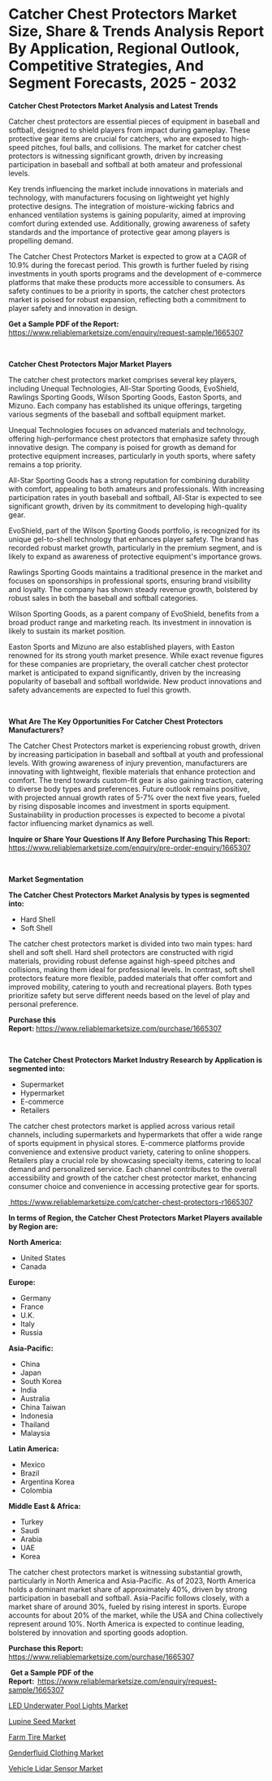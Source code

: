 <p><h1>Catcher Chest Protectors Market Size, Share & Trends Analysis Report By Application, Regional Outlook, Competitive Strategies, And Segment Forecasts, 2025 - 2032</h1></p><p><strong>Catcher Chest Protectors Market Analysis and Latest Trends</strong></p>
<p><p>Catcher chest protectors are essential pieces of equipment in baseball and softball, designed to shield players from impact during gameplay. These protective gear items are crucial for catchers, who are exposed to high-speed pitches, foul balls, and collisions. The market for catcher chest protectors is witnessing significant growth, driven by increasing participation in baseball and softball at both amateur and professional levels.</p><p>Key trends influencing the market include innovations in materials and technology, with manufacturers focusing on lightweight yet highly protective designs. The integration of moisture-wicking fabrics and enhanced ventilation systems is gaining popularity, aimed at improving comfort during extended use. Additionally, growing awareness of safety standards and the importance of protective gear among players is propelling demand.</p><p>The Catcher Chest Protectors Market is expected to grow at a CAGR of 10.9% during the forecast period. This growth is further fueled by rising investments in youth sports programs and the development of e-commerce platforms that make these products more accessible to consumers. As safety continues to be a priority in sports, the catcher chest protectors market is poised for robust expansion, reflecting both a commitment to player safety and innovation in design.</p></p>
<p><strong>Get a Sample PDF of the Report:&nbsp;</strong> <a href="https://www.reliablemarketsize.com/enquiry/request-sample/1665307?utm_campaign=1897&utm_medium=2&utm_source=Github&utm_content=ia&utm_term=06022025&utm_id=catcher-chest-protectors">https://www.reliablemarketsize.com/enquiry/request-sample/1665307</a></p>
<p>&nbsp;</p>
<p><strong>Catcher Chest Protectors Major Market Players</strong></p>
<p><p>The catcher chest protectors market comprises several key players, including Unequal Technologies, All-Star Sporting Goods, EvoShield, Rawlings Sporting Goods, Wilson Sporting Goods, Easton Sports, and Mizuno. Each company has established its unique offerings, targeting various segments of the baseball and softball equipment market.</p><p>Unequal Technologies focuses on advanced materials and technology, offering high-performance chest protectors that emphasize safety through innovative design. The company is poised for growth as demand for protective equipment increases, particularly in youth sports, where safety remains a top priority.</p><p>All-Star Sporting Goods has a strong reputation for combining durability with comfort, appealing to both amateurs and professionals. With increasing participation rates in youth baseball and softball, All-Star is expected to see significant growth, driven by its commitment to developing high-quality gear.</p><p>EvoShield, part of the Wilson Sporting Goods portfolio, is recognized for its unique gel-to-shell technology that enhances player safety. The brand has recorded robust market growth, particularly in the premium segment, and is likely to expand as awareness of protective equipment's importance grows.</p><p>Rawlings Sporting Goods maintains a traditional presence in the market and focuses on sponsorships in professional sports, ensuring brand visibility and loyalty. The company has shown steady revenue growth, bolstered by robust sales in both the baseball and softball categories.</p><p>Wilson Sporting Goods, as a parent company of EvoShield, benefits from a broad product range and marketing reach. Its investment in innovation is likely to sustain its market position.</p><p>Easton Sports and Mizuno are also established players, with Easton renowned for its strong youth market presence. While exact revenue figures for these companies are proprietary, the overall catcher chest protector market is anticipated to expand significantly, driven by the increasing popularity of baseball and softball worldwide. New product innovations and safety advancements are expected to fuel this growth.</p></p>
<p>&nbsp;</p>
<p><strong>What Are The Key Opportunities For Catcher Chest Protectors Manufacturers?</strong></p>
<p><p>The Catcher Chest Protectors market is experiencing robust growth, driven by increasing participation in baseball and softball at youth and professional levels. With growing awareness of injury prevention, manufacturers are innovating with lightweight, flexible materials that enhance protection and comfort. The trend towards custom-fit gear is also gaining traction, catering to diverse body types and preferences. Future outlook remains positive, with projected annual growth rates of 5-7% over the next five years, fueled by rising disposable incomes and investment in sports equipment. Sustainability in production processes is expected to become a pivotal factor influencing market dynamics as well.</p></p>
<p><strong>Inquire or Share Your Questions If Any Before Purchasing This Report:</strong> <a href="https://www.reliablemarketsize.com/enquiry/pre-order-enquiry/1665307?utm_campaign=1897&utm_medium=2&utm_source=Github&utm_content=ia&utm_term=06022025&utm_id=catcher-chest-protectors">https://www.reliablemarketsize.com/enquiry/pre-order-enquiry/1665307</a></p>
<p>&nbsp;</p>
<p><strong>Market Segmentation</strong></p>
<p><strong>The Catcher Chest Protectors Market Analysis by types is segmented into:</strong></p>
<p><ul><li>Hard Shell</li><li>Soft Shell</li></ul></p>
<p><p>The catcher chest protectors market is divided into two main types: hard shell and soft shell. Hard shell protectors are constructed with rigid materials, providing robust defense against high-speed pitches and collisions, making them ideal for professional levels. In contrast, soft shell protectors feature more flexible, padded materials that offer comfort and improved mobility, catering to youth and recreational players. Both types prioritize safety but serve different needs based on the level of play and personal preference.</p></p>
<p><strong>Purchase this Report:&nbsp;</strong><a href="https://www.reliablemarketsize.com/purchase/1665307?utm_campaign=1897&utm_medium=2&utm_source=Github&utm_content=ia&utm_term=06022025&utm_id=catcher-chest-protectors">https://www.reliablemarketsize.com/purchase/1665307</a></p>
<p>&nbsp;</p>
<p><strong>The Catcher Chest Protectors Market Industry Research by Application is segmented into:</strong></p>
<p><ul><li>Supermarket</li><li>Hypermarket</li><li>E-commerce</li><li>Retailers</li></ul></p>
<p><p>The catcher chest protectors market is applied across various retail channels, including supermarkets and hypermarkets that offer a wide range of sports equipment in physical stores. E-commerce platforms provide convenience and extensive product variety, catering to online shoppers. Retailers play a crucial role by showcasing specialty items, catering to local demand and personalized service. Each channel contributes to the overall accessibility and growth of the catcher chest protector market, enhancing consumer choice and convenience in accessing protective gear for sports.</p></p>
<p><a href="https://www.reliablemarketsize.com/catcher-chest-protectors-r1665307?utm_campaign=1897&utm_medium=2&utm_source=Github&utm_content=ia&utm_term=06022025&utm_id=catcher-chest-protectors">&nbsp;https://www.reliablemarketsize.com/catcher-chest-protectors-r1665307</a></p>
<p><strong>In terms of Region, the Catcher Chest Protectors Market Players available by Region are:</strong></p>
<p>
    <p> <strong> North America: </strong>
        <ul>
            <li>United States</li>
            <li>Canada</li>
        </ul>
        </p> 
    <p> <strong> Europe: </strong>
        <ul>
            <li>Germany</li>
            <li>France</li>
            <li>U.K.</li>
            <li>Italy</li>
            <li>Russia</li>
        </ul>
        </p> 
    <p> <strong> Asia-Pacific: </strong>
        <ul>
            <li>China</li>
            <li>Japan</li>
            <li>South Korea</li>
            <li>India</li>
            <li>Australia</li>
            <li>China Taiwan</li>
            <li>Indonesia</li>
            <li>Thailand</li>
            <li>Malaysia</li>
        </ul>
        </p> 
    <p> <strong> Latin America: </strong>
        <ul>
            <li>Mexico</li>
            <li>Brazil</li>
            <li>Argentina Korea</li>
            <li>Colombia</li>
        </ul>
        </p> 
    <p> <strong> Middle East & Africa: </strong>
        <ul>
            <li>Turkey</li>
            <li>Saudi</li>
            <li>Arabia</li>
            <li>UAE</li>
            <li>Korea</li>
        </ul>
    </p>
    </p>
<p><p>The catcher chest protectors market is witnessing substantial growth, particularly in North America and Asia-Pacific. As of 2023, North America holds a dominant market share of approximately 40%, driven by strong participation in baseball and softball. Asia-Pacific follows closely, with a market share of around 30%, fueled by rising interest in sports. Europe accounts for about 20% of the market, while the USA and China collectively represent around 10%. North America is expected to continue leading, bolstered by innovation and sporting goods adoption.</p></p>
<p><strong>Purchase this Report: </strong><a href="https://www.reliablemarketsize.com/purchase/1665307?utm_campaign=1897&utm_medium=2&utm_source=Github&utm_content=ia&utm_term=06022025&utm_id=catcher-chest-protectors">https://www.reliablemarketsize.com/purchase/1665307</a></p>
<p>&nbsp;<strong>Get a Sample PDF of the Report:&nbsp;&nbsp;</strong><a href="https://www.reliablemarketsize.com/enquiry/request-sample/1665307?utm_campaign=1897&utm_medium=2&utm_source=Github&utm_content=ia&utm_term=06022025&utm_id=catcher-chest-protectors">https://www.reliablemarketsize.com/enquiry/request-sample/1665307</a></p>
<p><strong></strong></p>
<p><p><a href="https://github.com/carylgrinko/Market-Research-Report-List-1/blob/main/led-underwater-pool-lights-market.md?utm_campaign=1897&utm_medium=2&utm_source=Github&utm_content=ia&utm_term=06022025&utm_id=catcher-chest-protectors">LED Underwater Pool Lights Market</a></p><p><a href="https://www.linkedin.com/pulse/lupine-seed-market-size-insights-types-share-selling-price-p16wf?utm_campaign=1897&utm_medium=2&utm_source=Github&utm_content=ia&utm_term=06022025&utm_id=catcher-chest-protectors">Lupine Seed Market</a></p><p><a href="https://www.linkedin.com/pulse/growth-forecast-farm-tire-market-competitive-landscape-anticipated-s10if?utm_campaign=1897&utm_medium=2&utm_source=Github&utm_content=ia&utm_term=06022025&utm_id=catcher-chest-protectors">Farm Tire Market</a></p><p><a href="https://github.com/ziogaskangui96/Market-Research-Report-List-1/blob/main/genderfluid-clothing-market.md?utm_campaign=1897&utm_medium=2&utm_source=Github&utm_content=ia&utm_term=06022025&utm_id=catcher-chest-protectors">Genderfluid Clothing Market</a></p><p><a href="https://www.linkedin.com/pulse/examination-market-segmentation-vehicle-lidar-sensor-from-2025-mrwnf?utm_campaign=1897&utm_medium=2&utm_source=Github&utm_content=ia&utm_term=06022025&utm_id=catcher-chest-protectors">Vehicle Lidar Sensor Market</a></p></p>